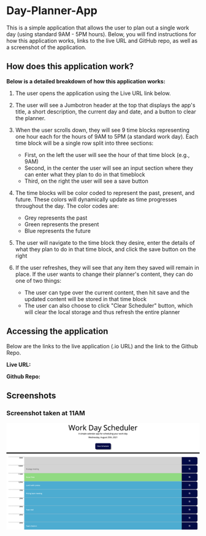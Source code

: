 # Day-Planner-App
This is a simple application that allows the user to plan out a single work day (using standard 9AM - 5PM hours). Below, you will find instructions for how this application works, links to the live URL and GitHub repo, as well as a screenshot of the application. 



## How does this application work?
**Below is a detailed breakdown of how this application works:**

1. The user opens the application using the Live URL link below.

2. The user will see a Jumbotron header at the top that displays the app's title, a short description, the current day and date, and a button to clear the planner.

3. When the user scrolls down, they will see 9 time blocks representing one hour each for the hours of 9AM to 5PM (a standard work day). Each time block will be a single row split into three sections:
    - First, on the left the user will see the hour of that time block (e.g., 9AM)
    - Second, in the center the user will see an input section where they can enter what they plan to do in that timeblock
    - Third, on the right the user will see a save button

4. The time blocks will be color coded to represent the past, present, and future. These colors will dynamically update as time progresses throughout the day. The color codes are:
    - Grey represents the past
    - Green represents the present
    - Blue represents the future

5. The user will navigate to the time block they desire, enter the details of what they plan to do in that time block, and click the save button on the right

6. If the user refreshes, they will see that any item they saved will remain in place. If the user wants to change their planner's content, they can do one of two things:
    - The user can type over the current content, then hit save and the updated content will be stored in that time block
    - The user can also choose to click "Clear Scheduler" button, which will clear the local storage and thus refresh the entire planner



## Accessing the application
Below are the links to the live application (.io URL) and the link to the Github Repo.

**Live URL:** 

**Github Repo:** 



## Screenshots
### Screenshot taken at 11AM
![Screenshot of the app at 11AM](Assets/Screenshots/Planning_App_11AM.png) 

